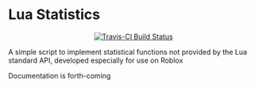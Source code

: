# Lua Statistics

<div align="center">
	<a href="https://travis-ci.org/noahwillcrow/lua-statistics">
		<img src="https://api.travis-ci.org/noahwillcrow/lua-statistics.svg?branch=master" alt="Travis-CI Build Status" />
	</a>
</div>

A simple script to implement statistical functions not provided by the Lua standard API, developed especially for use on Roblox

Documentation is forth-coming